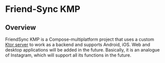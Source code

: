 # Friend-Sync KMP

## Overview
FriendSync KMP is a Compose-multiplatform project that uses a custom [Ktor server](https://github.com/yusuf0405/friend-sync-server) to work as a backend and supports Android, iOS. Web and desktop applications will be added in the future. Basically, it is an analogue of Instagram, which will support all its functions in the future.